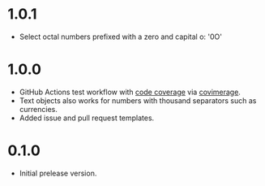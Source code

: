 # 1.0.1

* Select octal numbers prefixed with a zero and capital o: '0O'

# 1.0.0

* GitHub Actions test workflow with [code
  coverage](https://coveralls.io/github/MisanthropicBit/vim-numbers) via
  [covimerage](https://github.com/Vimjas/covimerage).
* Text objects also works for numbers with thousand separators such as
  currencies.
* Added issue and pull request templates.

# 0.1.0

* Initial prelease version.
